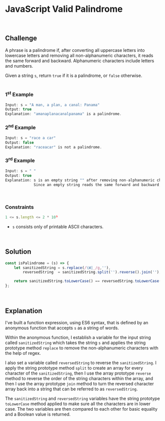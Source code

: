 # JavaScript Valid Palindrome
<br/>

## Challenge

A phrase is a palindrome if, after converting all uppercase letters into lowercase letters and removing all non-alphanumeric characters, it reads the same forward and backward. Alphanumeric characters include letters and numbers.

Given a string `s`, return `true` if it is a palindrome, or `false` otherwise.
<br/>
<br/>

### 1<sup>st</sup> Example

```JavaScript
Input: s = "A man, a plan, a canal: Panama"
Output: true
Explanation: "amanaplanacanalpanama" is a palindrome.
```

### 2<sup>nd</sup> Example

```JavaScript
Input: s = "race a car"
Output: false
Explanation: "raceacar" is not a palindrome.
```

### 3<sup>rd</sup> Example

```JavaScript
Input: s = " "
Output: true
Explanation: s is an empty string "" after removing non-alphanumeric characters.
             Since an empty string reads the same forward and backward, it is a palindrome.
```

<br/>

### Constraints

```JavaScript
1 <= s.length <= 2 * 10⁵
```

- `s` consists only of printable ASCII characters.

<br/>

## Solution

```JavaScript
const isPalindrome = (s) => {
    let sanitizedString = s.replace(/\W|_/g,''),
        reversedString  = sanitizedString.split('').reverse().join('');

    return sanitizedString.toLowerCase() == reversedString.toLowerCase();
};
```

<br/>

## Explanation

I've built a function expression, using ES6 syntax, that is defined by an anonymous function that accepts `s` as a string of words.
<br/>

Within the anonymous function, I establish a variable for the input string called `sanitizedString` which takes the string `s` and applies the string prototype method `replace` to remove the non-alphanumeric characters with the help of regex.
<br/>

I also set a variable called `reversedString` to reverse the `sanitizedString`. I apply the string prototype method `split` to create an array for every character of the `sanitizedString`, then I use the array prototype `reverse` method to reverse the order of the string characters within the array, and then I use the array prototype `join` method to turn the reversed character array back into a string that can be referred to as `reversedString`.
<br/>

The `sanitizedString` and `reversedString` variables have the string prototype `toLowerCase` method applied to make sure all the characters are in lower case. The two variables are then compared to each other for basic equality and a Boolean value is returned.
<br/>
<br/>